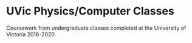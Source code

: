 # UVic Physics/Computer Classes
Coursework from undergraduate classes completed at the University of Victoria 2016-2020.
